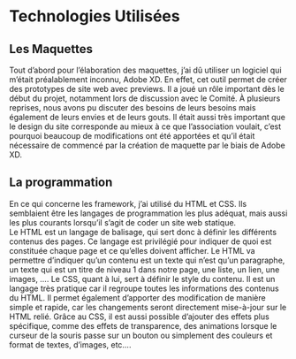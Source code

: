 # Technologies Utilisées

## Les Maquettes
Tout d’abord pour l’élaboration des maquettes, j’ai dû utiliser un logiciel qui m’était préalablement inconnu, Adobe XD. En effet, cet outil permet de créer des prototypes de site web avec previews. Il a joué un rôle important dès le début du projet, notamment lors de discussion avec le Comité. À plusieurs reprises, nous avons pu discuter des besoins de leurs besoins mais également de leurs envies et de leurs gouts. Il était aussi très important que le design du site corresponde au mieux à ce que l’association voulait, c’est pourquoi beaucoup de modifications ont été apportées et qu’il était nécessaire de commencé par la création de maquette par le biais de Adobe XD. 

## La programmation
En ce qui concerne les framework, j’ai utilisé du HTML et CSS. Ils semblaient être les langages de programmation les plus adéquat, mais aussi les plus courants lorsqu’il s’agit de coder un site web statique.  
Le HTML est un langage de balisage, qui sert donc à définir les différents contenus des pages. Ce langage est privilégié pour indiquer de quoi est constituée chaque page et ce qu’elles doivent afficher. Le HTML va permettre d’indiquer qu’un contenu est un texte qui n’est qu’un paragraphe, un texte qui est un titre de niveau 1 dans notre page, une liste, un lien, une images, …. 
Le CSS, quant à lui, sert à définir le style du contenu. Il est un langage très pratique car il regroupe toutes les informations des contenus du HTML. Il permet également d’apporter des modification de manière simple et rapide, car les changements seront directement mise-à-jour sur le HTML relié. Grâce au CSS, il est aussi possible d’ajouter des effets plus spécifique, comme des effets de transparence, des animations lorsque le curseur de la souris passe sur un bouton ou simplement des couleurs et format de textes, d’images, etc…. 
